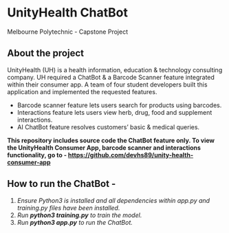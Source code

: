 # UnityHealth ChatBot
Melbourne Polytechnic - Capstone Project
## About the project
UnityHealth (UH) is a health information, education & technology consulting company. UH required a ChatBot & a Barcode Scanner feature integrated within their consumer app.
A team of four student developers built this application and implemented the requested features.
- Barcode scanner feature lets users search for products using barcodes.
- Interactions feature lets users view herb, drug, food and supplement interactions.
- AI ChatBot feature resolves customers’ basic & medical queries.

**This repository includes source code the ChatBot feature only. To view the UnityHealth Consumer App, barcode scanner and interactions functionality, go to - https://github.com/devhs89/unity-health-consumer-app**

## How to run the ChatBot -
1. *Ensure Python3 is installed and all dependencies within app.py and training.py files have been installed.*
2. *Run **python3 training.py** to train the model.*
3. *Run **python3 app.py** to run the ChatBot.*
